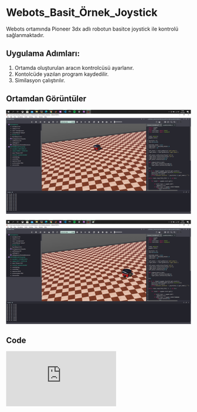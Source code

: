 # Webots_Basit_Örnek_Joystick
Webots ortamında Pioneer 3dx adlı robotun basitce joystick ile kontrolü sağlanmaktadır.

## Uygulama Adımları:
1. Ortamda oluşturulan aracın kontrolcüsü ayarlanır.
2. Kontolcüde yazılan program kaydedilir.
3. Similasyon çalıştırılır.

## Ortamdan Görüntüler

![alt text](https://github.com/aatesyasin/Webots_Basit_Ornek_Joystick/blob/main/OrtamFoto/webots1.png)

![alt text](https://github.com/aatesyasin/Webots_Basit_Ornek_Joystick/blob/main/OrtamFoto/webots2.png)

## Code

![alt text](https://github.com/aatesyasin/Webots_Basit_Ornek_Joystick/blob/main/controllers/joystickController/joystickController.py)

